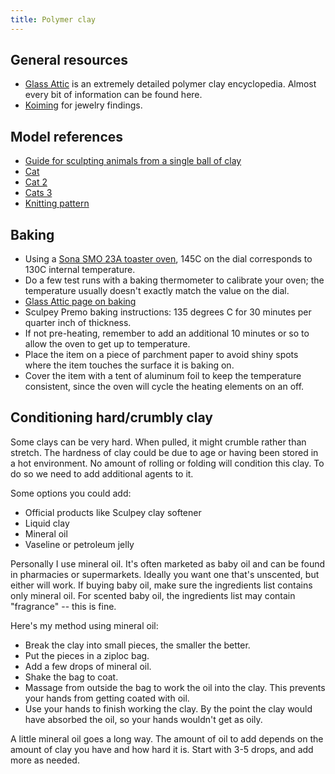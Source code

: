 ```yaml
---
title: Polymer clay
---
```


## General resources

- [Glass Attic](https://www.glassattic.com/) is an extremely detailed polymer
  clay encyclopedia. Almost every bit of information can be found here.
- [Koiming](https://koiming.com/en/) for jewelry findings.

## Model references

- [Guide for sculpting animals from a single ball of clay](https://www.reddit.com/r/polymerclay/comments/lqtiy0/i_made_some_little_green_polymer_puppies/gojllsw/?context=3)
- [Cat](https://www.reddit.com/r/polymerclay/comments/qe3pv5/small_gifts_for_my_catloving_friends/)
- [Cat 2](https://www.youtube.com/watch?v=qgBXDFfJSfU)
- [Cats 3](https://www.reddit.com/r/crafts/comments/q8zxax/we_have_our_first_big_event_today_i_made_so_many/)
- [Knitting pattern](https://www.youtube.com/watch?v=x_tROGXipzU)

## Baking

- Using a [Sona SMO 23A toaster oven](https://www.sona.com.sg/smo-23a-10l-mini-oven), 145C on the dial
  corresponds to 130C internal temperature.
- Do a few test runs with a baking thermometer to calibrate your oven; the
  temperature usually doesn't exactly match the value on the dial.
- [Glass Attic page on baking](https://www.glassattic.com/polymer/baking.htm)
- Sculpey Premo baking instructions: 135 degrees C for 30 minutes per quarter
  inch of thickness.
- If not pre-heating, remember to add an additional 10 minutes or so to allow
  the oven to get up to temperature.
- Place the item on a piece of parchment paper to avoid shiny spots where the
  item touches the surface it is baking on.
- Cover the item with a tent of aluminum foil to keep the temperature
  consistent, since the oven will cycle the heating elements on an off.

## Conditioning hard/crumbly clay

Some clays can be very hard. When pulled, it might crumble rather than stretch.
The hardness of clay could be due to age or having been stored in a hot
environment. No amount of rolling or folding will condition this clay. To do so
we need to add additional agents to it.

Some options you could add:

- Official products like Sculpey clay softener
- Liquid clay
- Mineral oil
- Vaseline or petroleum jelly

Personally I use mineral oil. It's often marketed as baby oil and can be found
in pharmacies or supermarkets. Ideally you want one that's unscented, but
either will work. If buying baby oil, make sure the ingredients list contains
only mineral oil. For scented baby oil, the ingredients list may contain
"fragrance" -- this is fine.

Here's my method using mineral oil:

- Break the clay into small pieces, the smaller the better.
- Put the pieces in a ziploc bag.
- Add a few drops of mineral oil.
- Shake the bag to coat.
- Massage from outside the bag to work the oil into the clay. This prevents
  your hands from getting coated with oil.
- Use your hands to finish working the clay. By the point the clay would have
  absorbed the oil, so your hands wouldn't get as oily.

A little mineral oil goes a long way. The amount of oil to add depends on the
amount of clay you have and how hard it is. Start with 3-5 drops, and add more
as needed.
